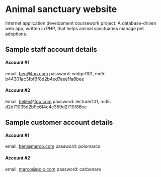 # Animal sanctuary website

Internet application development coursework project. A database-driven web app, written in PHP, that helps animal sanctuaries manage pet adoptions. 

## Sample staff account details

#### Account #1 

email: ben@foo.com
password: widget101, md5: b44301ac3fbf9f8d2b4ed7aee1fa8bee

#### Account #2 

email: helen@foo.com
password: lecturer101, md5: d2d71035d2b9c6f4e4e359d2710f86ee

## Sample customer account details 

#### Account #1 

email: ben@marco.com
password: polomarco

#### Account #2

email: marco@polo.com
password: carbonara
